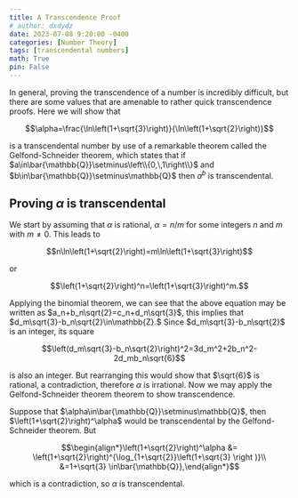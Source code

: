 ```yaml
---
title: A Transcendence Proof
# author: dxdydz
date: 2023-07-08 9:20:00 -0400
categories: [Number Theory]
tags: [transcendental numbers]
math: True
pin: False
---
```


In general, proving the transcendence of a number is incredibly difficult, but there are some values that are amenable to rather quick transcendence proofs. Here we will show that

$$\alpha=\frac{\ln\left(1+\sqrt{3}\right)}{\ln\left(1+\sqrt{2}\right)}$$

is a transcendental number by use of a remarkable theorem called the Gelfond-Schneider theorem, which states that if  $a\in\bar{\mathbb{Q}}\setminus\left\\{0,\,1\right\\}$ and $b\in\bar{\mathbb{Q}}\setminus\mathbb{Q}$ then $a^b$ is transcendental.

## Proving $\alpha$ is transcendental

We start by assuming that $\alpha$ is rational, $\alpha=n/m$ for some integers $n$ and $m$ with $m\neq0$. This leads to

$$n\ln\left(1+\sqrt{2}\right)=m\ln\left(1+\sqrt{3}\right)$$

or

$$\left(1+\sqrt{2}\right)^n=\left(1+\sqrt{3}\right)^m.$$

Applying the binomial theorem, we can see that the above equation may be written as $a_n+b_n\sqrt{2}=c_n+d_n\sqrt{3}$, this implies that $d_m\sqrt{3}-b_n\sqrt{2}\in\mathbb{Z}.$ Since $d_m\sqrt{3}-b_n\sqrt{2}$ is an integer, its square

$$\left(d_m\sqrt{3}-b_n\sqrt{2}\right)^2=3d_m^2+2b_n^2-2d_mb_n\sqrt{6}$$

is also an integer. But rearranging this would show that $\sqrt{6}$ is rational, a contradiction, therefore $\alpha$ is irrational. Now we may apply the Gelfond-Schneider theorem theorem to show transcendence.

Suppose that $\alpha\in\bar{\mathbb{Q}}\setminus\mathbb{Q}$, then $\left(1+\sqrt{2}\right)^\alpha$ would be transcendental by the Gelfond-Schneider theorem. But

$$\begin{align*}\left(1+\sqrt{2}\right)^\alpha &= \left(1+\sqrt{2}\right)^{\log_{1+\sqrt{2}}\left(1+\sqrt{3} \right )}\\  &=1+\sqrt{3} \in\bar{\mathbb{Q}},\end{align*}$$

which is a contradiction, so $\alpha$ is transcendental.